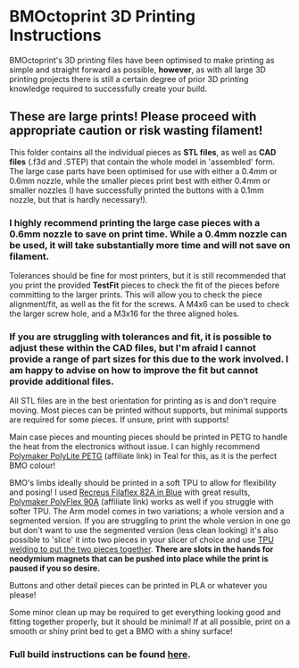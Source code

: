 # BMOctoprint 3D Printing Instructions

BMOctoprint's 3D printing files have been optimised to make printing as simple and straight forward as possible, **however**, as with all large 3D printing projects there is still a certain degree of prior 3D printing knowledge required to successfully create your build. 

## These are large prints! Please proceed with appropriate caution or risk wasting filament!

This folder contains all the individual pieces as **STL files**, as well as **CAD files** (.f3d and .STEP) that contain the whole model in 'assembled' form. The large case parts have been optimised for use with either a 0.4mm or 0.6mm nozzle, while the smaller pieces print best with either 0.4mm or smaller nozzles (I have successfully printed the buttons with a 0.1mm nozzle, but that is hardly necessary!). 

### I highly recommend printing the large case pieces with a 0.6mm nozzle to save on print time. While a 0.4mm nozzle can be used, it will take substantially more time and will not save on filament.

Tolerances should be fine for most printers, but it is still recommended that you print the provided **TestFit** pieces to check the fit of the pieces before committing to the larger prints. This will allow you to check the piece alignment/fit, as well as the fit for the screws. A M4x6 can be used to check the larger screw hole, and a M3x16 for the three aligned holes.

### **If you are struggling with tolerances and fit, it is possible to adjust these within the CAD files, but I'm afraid I cannot provide a range of part sizes for this due to the work involved. I am happy to advise on how to improve the fit but cannot provide additional files.** 

All STL files are in the best orientation for printing as is and don't require moving. Most pieces can be printed without supports, but minimal supports are required for some pieces. If unsure, print with supports!

Main case pieces and mounting pieces should be printed in PETG to handle the heat from the electronics without issue. I can highly recommend [Polymaker PolyLite PETG](https://eu.polymaker.com/product/polylite-petg/?aff=44) (affiliate link) in Teal for this, as it is the perfect BMO colour! 

BMO's limbs ideally should be printed in a soft TPU to allow for flexibility and posing! I used [Recreus Filaflex 82A in Blue](https://recreus.com/gb/filaments/9-694-filaflex-82a.html#/2-diameter-175_mm/3-weight-500_gr/14-colour-blue) with great results, [Polymaker PolyFlex 90A](https://eu.polymaker.com/product/polyflex-tpu90/?aff=44) (affiliate link) works as well if you struggle with softer TPU. The Arm model comes in two variations; a whole version and a segmented version. If you are struggling to print the whole version in one go but don't want to use the segmented version (less clean looking) it's also possible to 'slice' it into two pieces in your slicer of choice and use [TPU welding to put the two pieces together](https://www.instagram.com/reel/CcI-6JzDguU/?utm_source=ig_web_copy_link). **There are slots in the hands for neodymium magnets that can be pushed into place while the print is paused if you so desire.**

Buttons and other detail pieces can be printed in PLA or whatever you please! 

Some minor clean up may be required to get everything looking good and fitting together properly, but it should be minimal! If at all possible, print on a smooth or shiny print bed to get a BMO with a shiny surface! 

### Full build instructions can be found [here](https://www.instructables.com/Life-Sized-Talking-BMO-From-Adventure-Time-thats-A/).
